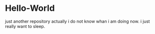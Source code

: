 # Hello-World
just another repository
actually i do not know whan i am doing now.
i just really want to sleep.
